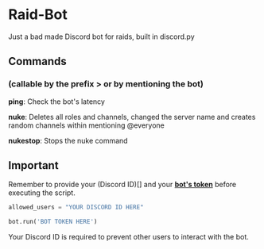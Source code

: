 # Raid-Bot
Just a bad made Discord bot for raids, built in discord.py
## Commands
### (callable by the prefix **>** or by mentioning the bot)
**ping**: Check the bot's latency

**nuke**: Deletes all roles and channels, changed the server name and creates random channels within mentioning @everyone

**nukestop**: Stops the nuke command
## Important
Remember to provide your (Discord ID)[] and your [**bot's token**](https://discord.com/developers/applications) before executing the script.
```py
allowed_users = "YOUR DISCORD ID HERE"
```
```py
bot.run('BOT TOKEN HERE')
```
Your Discord ID is required to prevent other users to interact with the bot.
